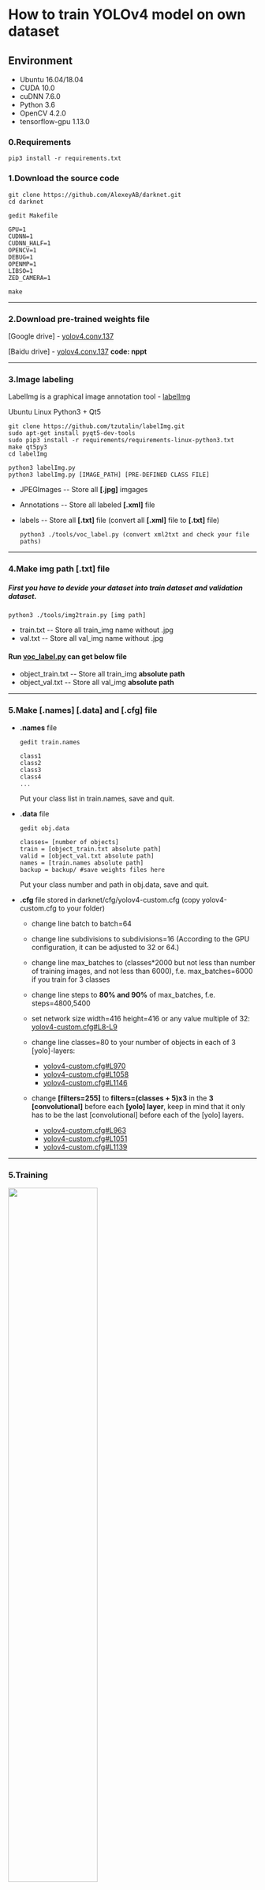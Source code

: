 # How to train YOLOv4 model on own dataset

## Environment
 * Ubuntu 16.04/18.04
 * CUDA 10.0
 * cuDNN 7.6.0
 * Python 3.6
 * OpenCV 4.2.0
 * tensorflow-gpu 1.13.0
 
### 0.Requirements

    pip3 install -r requirements.txt
       
### 1.Download the source code

    git clone https://github.com/AlexeyAB/darknet.git
    cd darknet

    gedit Makefile

    GPU=1
    CUDNN=1 
    CUDNN_HALF=1 
    OPENCV=1 
    DEBUG=1 
    OPENMP=1 
    LIBSO=1 
    ZED_CAMERA=1 
    
    make

***

### 2.Download pre-trained weights file

[Google drive] - [yolov4.conv.137](https://drive.google.com/file/d/1JKF-bdIklxOOVy-2Cr5qdvjgGpmGfcbp/view)

[Baidu drive] - [yolov4.conv.137](https://pan.baidu.com/s/1OvuN0CeS7RFj-bdM0d25AA)  __code: nppt__

***

### 3.Image labeling

LabelImg is a graphical image annotation tool - [labelImg](https://github.com/tzutalin/labelImg)

Ubuntu Linux Python3 + Qt5
         
    git clone https://github.com/tzutalin/labelImg.git
    sudo apt-get install pyqt5-dev-tools
    sudo pip3 install -r requirements/requirements-linux-python3.txt
    make qt5py3
    cd labelImg

    python3 labelImg.py
    python3 labelImg.py [IMAGE_PATH] [PRE-DEFINED CLASS FILE]
    
    
 * JPEGImages -- Store all __[.jpg]__ imgages
 * Annotations -- Store all labeled __[.xml]__ file
 * labels -- Store all __[.txt]__ file (convert all __[.xml]__ file to __[.txt]__ file)
   
       python3 ./tools/voc_label.py (convert xml2txt and check your file paths)
***

###  4.Make img path [.txt] file

##### First you have to devide your dataset into train dataset and validation dataset.

    python3 ./tools/img2train.py [img path]
      
 * train.txt -- Store all train_img name without .jpg
 * val.txt -- Store all val_img name without .jpg

#### Run [voc_label.py](https://github.com/yehengchen/Object-Detection-and-Tracking/blob/master/OneStage/yolo/Train-a-YOLOv4-model/tools/voc_label.py) can get below file

 * object_train.txt -- Store all train_img __absolute path__
 * object_val.txt -- Store all val_img __absolute path__

***

### 5.Make [.names] [.data] and [.cfg] file
 
 * __.names__ file
 
       gedit train.names
         
       class1
       class2
       class3
       class4
       ...
         
    Put your class list in train.names, save and quit.
 
 * __.data__ file
          
       gedit obj.data
          
       classes= [number of objects]
       train = [object_train.txt absolute path]
       valid = [object_val.txt absolute path]
       names = [train.names absolute path]
       backup = backup/ #save weights files here
     
    Put your class number and path in obj.data, save and quit.

 * __.cfg__ file stored in darknet/cfg/yolov4-custom.cfg (copy yolov4-custom.cfg to your folder)
 
    * change line batch to batch=64
    * change line subdivisions to subdivisions=16 (According to the GPU configuration, it can be adjusted to 32 or 64.)
    * change line max_batches to (classes*2000 but not less than number of training images, and not less than 6000), f.e. max_batches=6000 if you train for 3 classes
    * change line steps to __80% and 90%__ of max_batches, f.e. steps=4800,5400
    * set network size width=416 height=416 or any value multiple of 32: [yolov4-custom.cfg#L8-L9](https://github.com/yehengchen/Object-Detection-and-Tracking/blob/3629dc1d34091aaf10ccaab5221095c7ff1fb4c1/OneStage/yolo/Train-a-YOLOv4-model/yolov4-custom.cfg#L8-L9)

    * change line classes=80 to your number of objects in each of 3 [yolo]-layers:

      
      - [yolov4-custom.cfg#L970](https://github.com/yehengchen/Object-Detection-and-Tracking/blob/3629dc1d34091aaf10ccaab5221095c7ff1fb4c1/OneStage/yolo/Train-a-YOLOv4-model/yolov4-custom.cfg#L970)
      - [yolov4-custom.cfg#L1058](https://github.com/yehengchen/Object-Detection-and-Tracking/blob/3629dc1d34091aaf10ccaab5221095c7ff1fb4c1/OneStage/yolo/Train-a-YOLOv4-model/yolov4-custom.cfg#L1058)
      - [yolov4-custom.cfg#L1146](https://github.com/yehengchen/Object-Detection-and-Tracking/blob/3629dc1d34091aaf10ccaab5221095c7ff1fb4c1/OneStage/yolo/Train-a-YOLOv4-model/yolov4-custom.cfg#L1146)

    
    * change __[filters=255]__ to __filters=(classes + 5)x3__ in the __3 [convolutional]__ before each __[yolo] layer__, keep in mind that it only has to be the last [convolutional] before each of the [yolo] layers.

      - [yolov4-custom.cfg#L963](https://github.com/yehengchen/Object-Detection-and-Tracking/blob/3629dc1d34091aaf10ccaab5221095c7ff1fb4c1/OneStage/yolo/Train-a-YOLOv4-model/yolov4-custom.cfg#L963)
      - [yolov4-custom.cfg#L1051](https://github.com/yehengchen/Object-Detection-and-Tracking/blob/3629dc1d34091aaf10ccaab5221095c7ff1fb4c1/OneStage/yolo/Train-a-YOLOv4-model/yolov4-custom.cfg#L1051)
      - [yolov4-custom.cfg#L1139](https://github.com/yehengchen/Object-Detection-and-Tracking/blob/3629dc1d34091aaf10ccaab5221095c7ff1fb4c1/OneStage/yolo/Train-a-YOLOv4-model/yolov4-custom.cfg#L1139)

***

### 5.Training

<img src="https://github.com/yehengchen/Object-Detection-and-Tracking/blob/master/OneStage/yolo/Train-a-YOLOv4-model/imgs/chart_yolov4-custom.png" width="60%" height="60%">
 
  * Training and visualization
 
        sudo ./darknet detector train [obj.data path] [yolov4-custom.cfg path]  yolov4.conv.137 -map
        
  * Train with multi-GPU

        sudo ./darknet detector train [obj.data path] [yolov4-custom.cfg path]  yolov4.conv.137 -gpus 0,1,2 -map

 ### 6.Testing

<img src="https://github.com/yehengchen/Object-Detection-and-Tracking/blob/master/OneStage/yolo/Train-a-YOLOv4-model/imgs/yolov4.png" width="60%" height="60%">

   * Test on image
   
         ./darknet detector test [obj.data path] [yolov4-custom.cfg path] [weights file path] [image path]
       
   * Test on video
   
         ./darknet detector demo [obj.data path] [yolov4-custom.cfg path] [weights file path] [video path]
        
      
   * If you want to save test video results
        
         ./darknet detector demo [obj.data path] [yolov4-custom.cfg path] [weights file path] [video path] -out_filename [Custom naming]
